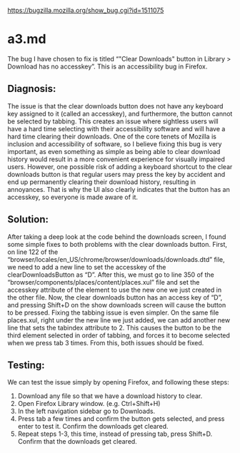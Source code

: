 https://bugzilla.mozilla.org/show_bug.cgi?id=1511075

# a3.md
The bug I have chosen to fix is titled “"Clear Downloads" button in Library > Download has no accesskey”. This is an accessibility bug in Firefox. 

## Diagnosis:
The issue is that the clear downloads button does not have any keyboard key assigned to it (called an accesskey), and furthermore, the button cannot be selected by tabbing. This creates an issue where sightless users will have a hard time selecting with their accessibility software and will have a hard time clearing their downloads. One of the core tenets of Mozilla is inclusion and accessibility of software, so I believe fixing this bug is very important, as even something as simple as being able to clear download history would result in a more convenient experience for visually impaired users.
However, one possible risk of adding a keyboard shortcut to the clear downloads button is that regular users may press the key by accident and end up permanently clearing their download history, resulting in annoyances. That is why the UI also clearly indicates that the button has an accesskey, so everyone is made aware of it.

## Solution:
After taking a deep look at the code behind the downloads screen, I found some simple fixes to both problems with the clear downloads button. 
First, on line 122 of the “browser/locales/en_US/chrome/browser/downloads/downloads.dtd” file, we need to add a new line to set the accesskey of the clearDownloadsButton as “D”. 
After this, we must go to line 350 of the “browser/components/places/content/places.xul” file and set the accesskey attribute of the element to use the new one we just created in the other file. 
Now, the clear downloads button has an access key of “D”, and pressing Shift+D on the show downloads screen will cause the button to be pressed.
Fixing the tabbing issue is even simpler. On the same file places.xul, right under the new line we just added, we can add another new line that sets the tabindex attribute to 2. This causes the button to be the third element selected in order of tabbing, and forces it to become selected when we press tab 3 times.
From this, both issues should be fixed.

## Testing:
We can test the issue simply by opening Firefox, and following these steps:
1. Download any file so that we have a download history to clear.
2. Open Firefox Library window. (e.g. Ctrl+Shift+H)
3. In the left navigation sidebar go to Downloads.
4. Press tab a few times and confirm the button gets selected, and press enter to test it. Confirm the downloads get cleared.
5. Repeat steps 1-3, this time, instead of pressing tab, press Shift+D. Confirm that the downloads get cleared.
